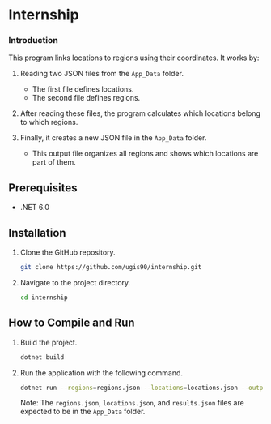# Internship

### Introduction

This program links locations to regions using their coordinates. It works by:

1. Reading two JSON files from the `App_Data` folder.
    - The first file defines locations.
    - The second file defines regions.

2. After reading these files, the program calculates which locations belong to which regions.

3. Finally, it creates a new JSON file in the `App_Data` folder.
    - This output file organizes all regions and shows which locations are part of them.

## Prerequisites
- .NET 6.0

## Installation
1. Clone the GitHub repository.
    ```bash
    git clone https://github.com/ugis90/internship.git
    ```
2. Navigate to the project directory.
    ```bash
    cd internship
    ```

## How to Compile and Run
1. Build the project.
    ```bash
    dotnet build
    ```
2. Run the application with the following command.
    ```bash
    dotnet run --regions=regions.json --locations=locations.json --output=results.json
    ```
   Note: The `regions.json`, `locations.json`, and `results.json` files are expected to be in the `App_Data` folder.
